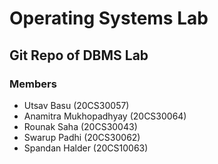 # Operating Systems Lab
## Git Repo of DBMS Lab
### Members
* Utsav Basu (20CS30057)
* Anamitra Mukhopadhyay (20CS30064)
* Rounak Saha (20CS30043)
* Swarup Padhi (20CS30062)
* Spandan Halder (20CS10063)
